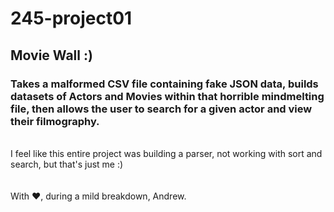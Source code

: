 # 245-project01
## Movie Wall :)

### Takes a malformed CSV file containing fake JSON data, builds datasets of Actors and Movies within that horrible mindmelting file, then allows the user to search for a given actor and view their filmography.  
<br>
I feel like this entire project was building a parser, not working with sort and search, but that's just me :)
<br><br><br>
With ❤️, during a mild breakdown, Andrew.
